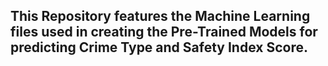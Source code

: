 ## This Repository features the Machine Learning files used in creating the Pre-Trained Models for predicting Crime Type and Safety Index Score.